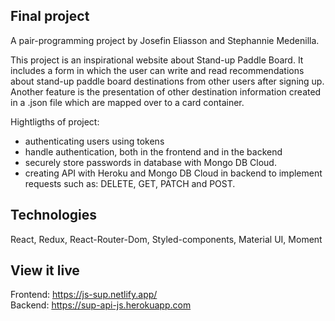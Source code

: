 ## Final project

A pair-programming project by Josefin Eliasson and Stephannie Medenilla. 

This project is an inspirational website about Stand-up Paddle Board. It includes a form in which the user can write and read recommendations about stand-up paddle board destinations from other users after signing up. Another feature is the presentation of other destination information created in a .json file which are mapped over to a card container.  

Hightligths of project: 
- authenticating users using tokens
- handle authentication, both in the frontend and in the backend
- securely store passwords in database with Mongo DB Cloud.
- creating API with Heroku and Mongo DB Cloud in backend to implement requests such as: DELETE, GET, PATCH and POST.  


## Technologies

React, Redux, React-Router-Dom, Styled-components, Material UI, Moment 

## View it live
Frontend: https://js-sup.netlify.app/ <br>
Backend: https://sup-api-js.herokuapp.com



